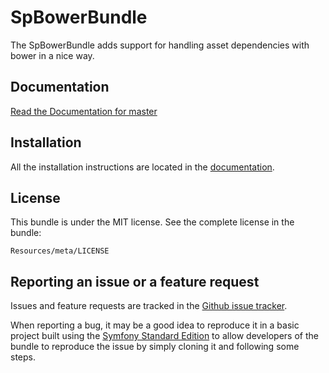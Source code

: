 SpBowerBundle
=============

The SpBowerBundle adds support for handling asset dependencies with bower in a nice way.

Documentation
-------------

[Read the Documentation for master](https://github.com/Spea/SpBowerBundle/blob/master/Resources/doc/index.md)

Installation
------------

All the installation instructions are located in the [documentation](https://github.com/Spea/SpBowerBundle/blob/master/Resources/doc/index.md).

License
-------

This bundle is under the MIT license. See the complete license in the bundle:

    Resources/meta/LICENSE

Reporting an issue or a feature request
---------------------------------------

Issues and feature requests are tracked in the [Github issue tracker](https://github.com/Spea/SpBowerBundle/issues).

When reporting a bug, it may be a good idea to reproduce it in a basic project
built using the [Symfony Standard Edition](https://github.com/symfony/symfony-standard)
to allow developers of the bundle to reproduce the issue by simply cloning it
and following some steps.
